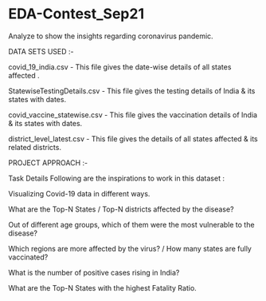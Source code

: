 # EDA-Contest_Sep21
Analyze to show the insights regarding coronavirus pandemic.

DATA SETS USED :- 

covid_19_india.csv  -   This file gives the date-wise details of all states affected .

StatewiseTestingDetails.csv  -  This file gives the testing details of India & its states with dates.

covid_vaccine_statewise.csv  -  This file gives the vaccination details of India & its states with dates.

district_level_latest.csv  - This file gives the details of all states affected & its related districts.



PROJECT APPROACH  :- 

Task Details Following are the inspirations to work in this dataset :

Visualizing Covid-19 data in different ways.

What are the Top-N States / Top-N districts affected by the disease?

Out of different age groups, which of them were the most vulnerable to the disease?

Which regions are more affected by the virus? / How many states are fully vaccinated?

What is the number of positive cases rising in India?

What are the Top-N States  with the highest Fatality Ratio.

